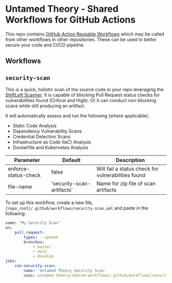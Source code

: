 # Untamed Theory - Shared Workflows for GitHub Actions

This repo contains [GitHub Action Reusable Workflows](https://docs.github.com/en/actions/using-workflows/reusing-workflows) which may be called from other workflows in other repositories. These can be used to better secure your code and CI/CD pipeline.

## Workflows

## `security-scan`
This is a quick, holistic scan of the source code in your repo leveraging the [ShiftLeft Scanner](https://github.com/ShiftLeftSecurity/sast-scan). It is capable of blocking Pull Request status checks for vulnerabilities found (Critical and High). Or it can conduct non-blocking scans while still producing an artifact. 

It will automatically assess and run the following (where applicable):
- Static Code Analysis
- Dependency Vulnerability Scans
- Credential Detection Scans
- Infrastructure as Code (IaC) Analysis
- Dockerfile and Kubernetes Analysis

| Parameter | Default| Description
| --- | --- | --- |
| enforce-status-check | false | Will fail a status check for vulnerabilities found
| file-name | 'security-scan-artifacts' | Name for zip file of scan artifacts

To set up this workflow, create a new file, `{repo_root}/.github/workflows/security-scan.yml` and paste in the following:

```yaml
name: "My Security Scan"
on:
    pull_request:
        types: - opened
        branches:
            - master
            - main
            - develop
jobs:
    run-security-scan:
        name: 'Untamed Theory Security Scan'
        uses: untamed-theory/shared-workflows/.github/workflows/security-scan.yml@main
```